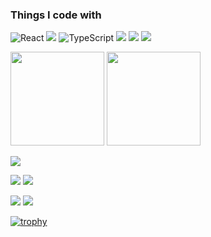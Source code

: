 <h3>Things I code with</h3>
<p>
  <img alt="React" src="https://img.shields.io/badge/-React-45b8d8?style=flat-square&logo=react&logoColor=white" />
  <img src="https://img.shields.io/badge/-Javascript-black.svg?logo=javascript&style=flat-square">
  <img alt="TypeScript" src="https://img.shields.io/badge/-TypeScript-007ACC?style=flat-square&logo=typescript&logoColor=white" />
  <img src="https://img.shields.io/badge/-HTML5-black.svg?logo=HTML5&style=flat-square">
  <img src="https://img.shields.io/badge/-CSS3-1572B6.svg?logo=css3&style=flat-square">
  <img src="https://img.shields.io/badge/-Python-white.svg?logo=python&style=flat-square">
</p>

<p align="left"> 
  <img height="150px" src="https://github-readme-stats.vercel.app/api/top-langs/?username=Ryosan846538&layout=compact&show_icons=true&theme=github_dark" />
  <img height="150px" src="https://github-readme-stats.vercel.app/api?username=Ryosan846538&theme=github_dark&show_icons=ture" />
</p>
  
![](http://github-profile-summary-cards.vercel.app/api/cards/profile-details?username=Ryosan846538&theme=github_dark)

![](http://github-profile-summary-cards.vercel.app/api/cards/repos-per-language?username=Ryosan846538&theme=github_dark) ![](http://github-profile-summary-cards.vercel.app/api/cards/most-commit-language?username=Ryosan846538&theme=github_dark)

![](http://github-profile-summary-cards.vercel.app/api/cards/stats?username=Ryosan846538&theme=github_dark) ![](http://github-profile-summary-cards.vercel.app/api/cards/productive-time?username=Ryosan846538&theme=github_dark&utcOffset=9)

[![trophy](https://github-profile-trophy.vercel.app/?username=Ryosan846538)](https://github.com/ryo-ma/github-profile-trophy)
